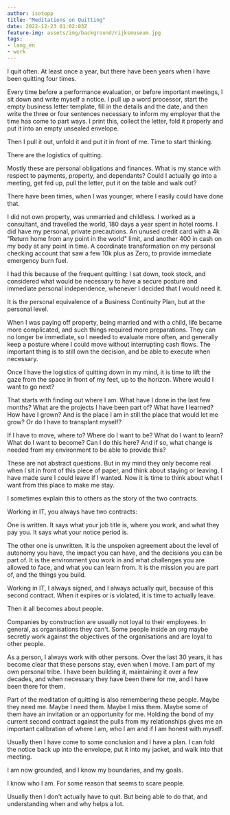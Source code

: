 ```yaml
---
author: isotopp
title: "Meditations on Quitting"
date: 2022-12-23 01:02:03Z
feature-img: assets/img/background/rijksmuseum.jpg
tags:
- lang_en
- work
---
```


I quit often.
At least once a year, but there have been years when I have been quitting four times.

Every time before a performance evaluation, or before important meetings, I sit down and write myself a notice.
I pull up a word processor, start the empty business letter template, fill in the details and the date, and then write the three or four sentences necessary to inform my employer that the time has come to part ways.
I print this, collect the letter, fold it properly and put it into an empty unsealed envelope.


Then I pull it out, unfold it and put it in front of me.
Time to start thinking.

There are the logistics of quitting.

Mostly these are personal obligations and finances.
What is my stance with respect to payments, property, and dependants?
Could I actually go into a meeting, get fed up, pull the letter, put it on the table and walk out?

There have been times, when I was younger, where I easily could have done that.

I did not own property, was unmarried and childless.
I worked as a consultant, and travelled the world, 180 days a year spent in hotel rooms.
I did have my personal, private precautions.
An unused credit card with a 4k "Return home from any point in the world" limit, and another 400 in cash on my body at any point in time.
A coordinate transformation on my personal checking account that saw a few 10k plus as Zero, to provide immediate emergency burn fuel. 

I had this because of the frequent quitting:
I sat down, took stock, and considered what would be necessary to have a secure posture and immediate personal independence, whenever I decided that I would need it.

It is the personal equivalence of a Business Continuity Plan, but at the personal level.

When I was paying off property, being married and with a child, life became more complicated, and such things required more preparations.
They can no longer be immediate, so I needed to evaluate more often, and generally keep a posture where I could move without interrupting cash flows.
The important thing is to still own the decision, and be able to execute when necessary.

Once I have the logistics of quitting down in my mind, it is time to lift the gaze from the space in front of my feet, up to the horizon.
Where would I want to go next?

That starts with finding out where I am.
What have I done in the last few months?
What are the projects I have been part of?
What have I learned?
How have I grown?
And is the place I am in still the place that would let me grow?
Or do I have to transplant myself?

If I have to move, where to?
Where do I want to be?
What do I want to learn?
What do I want to become?
Can I do this here?
And if so, what change is needed from my environment to be able to provide this?

These are not abstract questions.
But in my mind they only become real when I sit in front of this piece of paper, and think about staying or leaving.
I have made sure I could leave if I wanted.
Now it is time to think about what I want from this place to make me stay.

I sometimes explain this to others as the story of the two contracts.

Working in IT, you always have two contracts:

One is written.
It says what your job title is, where you work, and what they pay you.
It says what your notice period is.

The other one is unwritten.
It is the unspoken agreement about the level of autonomy you have, the impact you can have, and the decisions you can be part of.
It is the environment you work in and what challenges you are allowed to face, and what you can learn from.
It is the mission you are part of, and the things you build.

Working in IT, I always signed, and I always actually quit, because of this second contract.
When it expires or is violated, it is time to actually leave.

Then it all becomes about people.

Companies by construction are usually not loyal to their employees.
In general, as organisations they can't.
Some people inside an org maybe secretly work against the objectives of the organisations and are loyal to other people.

As a person, I always work with other persons.
Over the last 30 years, it has become clear that these persons stay, even when I move.
I am part of my own personal tribe.
I have been building it, maintaining it over a few decades, and when necessary they have been there for me, and I have been there for them.

Part of the meditation of quitting is also remembering these people.
Maybe they need me.
Maybe I need them.
Maybe I miss them.
Maybe some of them have an invitation or an opportunity for me.
Holding the bond of my current second contract against the pulls from my relationships gives me an important calibration of where I am, who I am and if I am honest with myself.

Usually then I have come to some conclusion and I have a plan.
I can fold the notice back up into the envelope, put it into my jacket, and walk into that meeting.

I am now grounded, and I know my boundaries, and my goals.

I know who I am.
For some reason that seems to scare people.

Usually then I don't actually have to quit.
But being able to do that, and understanding when and why helps a lot.
